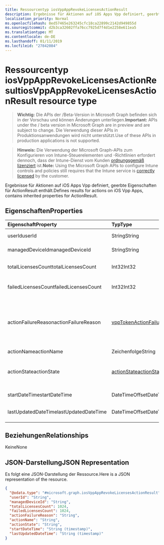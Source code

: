 ```yaml
---
title: Ressourcentyp iosVppAppRevokeLicensesActionResult
description: Ergebnisse für Aktionen auf iOS Apps Vpp definiert, geerbte Eigenschaften für ActionResult enthält.
localization_priority: Normal
ms.openlocfilehash: 8ed57465e263245cfc18ca22899c2142d949855d
ms.sourcegitcommit: d2b3ca32602ffa76cc7925d7f4d1e2258e611ea5
ms.translationtype: MT
ms.contentlocale: de-DE
ms.lasthandoff: 01/11/2019
ms.locfileid: "27842084"
---
```

# <a name="iosvppapprevokelicensesactionresult-resource-type"></a><span data-ttu-id="0c35f-103">Ressourcentyp iosVppAppRevokeLicensesActionResult</span><span class="sxs-lookup"><span data-stu-id="0c35f-103">iosVppAppRevokeLicensesActionResult resource type</span></span>

> <span data-ttu-id="0c35f-104">**Wichtig:** Die APIs der /Beta-Version in Microsoft Graph befinden sich in der Vorschau und können Änderungen unterliegen.</span><span class="sxs-lookup"><span data-stu-id="0c35f-104">**Important:** APIs under the / beta version in Microsoft Graph are in preview and are subject to change.</span></span> <span data-ttu-id="0c35f-105">Die Verwendung dieser APIs in Produktionsanwendungen wird nicht unterstützt.</span><span class="sxs-lookup"><span data-stu-id="0c35f-105">Use of these APIs in production applications is not supported.</span></span>

> <span data-ttu-id="0c35f-106">**Hinweis:** Die Verwendung der Microsoft Graph-APIs zum Konfigurieren von Intune-Steuerelementen und -Richtlinien erfordert dennoch, dass der Intune-Dienst vom Kunden [ordnungsgemäß lizenziert](https://go.microsoft.com/fwlink/?linkid=839381) ist.</span><span class="sxs-lookup"><span data-stu-id="0c35f-106">**Note:** Using the Microsoft Graph APIs to configure Intune controls and policies still requires that the Intune service is [correctly licensed](https://go.microsoft.com/fwlink/?linkid=839381) by the customer.</span></span>

<span data-ttu-id="0c35f-107">Ergebnisse für Aktionen auf iOS Apps Vpp definiert, geerbte Eigenschaften für ActionResult enthält.</span><span class="sxs-lookup"><span data-stu-id="0c35f-107">Defines results for actions on iOS Vpp Apps, contains inherited properties for ActionResult.</span></span>
## <a name="properties"></a><span data-ttu-id="0c35f-108">Eigenschaften</span><span class="sxs-lookup"><span data-stu-id="0c35f-108">Properties</span></span>
|<span data-ttu-id="0c35f-109">Eigenschaft</span><span class="sxs-lookup"><span data-stu-id="0c35f-109">Property</span></span>|<span data-ttu-id="0c35f-110">Typ</span><span class="sxs-lookup"><span data-stu-id="0c35f-110">Type</span></span>|<span data-ttu-id="0c35f-111">Beschreibung</span><span class="sxs-lookup"><span data-stu-id="0c35f-111">Description</span></span>|
|:---|:---|:---|
|<span data-ttu-id="0c35f-112">userId</span><span class="sxs-lookup"><span data-stu-id="0c35f-112">userId</span></span>|<span data-ttu-id="0c35f-113">String</span><span class="sxs-lookup"><span data-stu-id="0c35f-113">String</span></span>|<span data-ttu-id="0c35f-114">Benutzer-ID der Aktion zugeordnet.</span><span class="sxs-lookup"><span data-stu-id="0c35f-114">UserId associated with the action.</span></span>|
|<span data-ttu-id="0c35f-115">managedDeviceId</span><span class="sxs-lookup"><span data-stu-id="0c35f-115">managedDeviceId</span></span>|<span data-ttu-id="0c35f-116">String</span><span class="sxs-lookup"><span data-stu-id="0c35f-116">String</span></span>|<span data-ttu-id="0c35f-117">Geräte-ID der Aktion zugeordnet.</span><span class="sxs-lookup"><span data-stu-id="0c35f-117">DeviceId associated with the action.</span></span>|
|<span data-ttu-id="0c35f-118">totalLicensesCount</span><span class="sxs-lookup"><span data-stu-id="0c35f-118">totalLicensesCount</span></span>|<span data-ttu-id="0c35f-119">Int32</span><span class="sxs-lookup"><span data-stu-id="0c35f-119">Int32</span></span>|<span data-ttu-id="0c35f-120">Anzahl der Anzahl der Lizenzen, die für die Revoke versucht wurde.</span><span class="sxs-lookup"><span data-stu-id="0c35f-120">A count of the number of licenses for which revoke was attempted.</span></span>|
|<span data-ttu-id="0c35f-121">failedLicensesCount</span><span class="sxs-lookup"><span data-stu-id="0c35f-121">failedLicensesCount</span></span>|<span data-ttu-id="0c35f-122">Int32</span><span class="sxs-lookup"><span data-stu-id="0c35f-122">Int32</span></span>|<span data-ttu-id="0c35f-123">Anzahl der Anzahl von Lizenzen für welche Revoke ist fehlgeschlagen.</span><span class="sxs-lookup"><span data-stu-id="0c35f-123">A count of the number of licenses for which revoke failed.</span></span>|
|<span data-ttu-id="0c35f-124">actionFailureReason</span><span class="sxs-lookup"><span data-stu-id="0c35f-124">actionFailureReason</span></span>|[<span data-ttu-id="0c35f-125">vppTokenActionFailureReason</span><span class="sxs-lookup"><span data-stu-id="0c35f-125">vppTokenActionFailureReason</span></span>](../resources/intune-shared-vpptokenactionfailurereason.md)|<span data-ttu-id="0c35f-126">Der Grund für das Revoke Lizenzen-Aktion fehlschlagen.</span><span class="sxs-lookup"><span data-stu-id="0c35f-126">The reason for the revoke licenses action failure.</span></span> <span data-ttu-id="0c35f-127">Mögliche Werte sind: `none`, `appleFailure`, `internalError`, `expiredVppToken` und `expiredApplePushNotificationCertificate`.</span><span class="sxs-lookup"><span data-stu-id="0c35f-127">Possible values are: `none`, `appleFailure`, `internalError`, `expiredVppToken`, `expiredApplePushNotificationCertificate`.</span></span>|
|<span data-ttu-id="0c35f-128">actionName</span><span class="sxs-lookup"><span data-stu-id="0c35f-128">actionName</span></span>|<span data-ttu-id="0c35f-129">Zeichenfolge</span><span class="sxs-lookup"><span data-stu-id="0c35f-129">String</span></span>|<span data-ttu-id="0c35f-130">Name der Aktion</span><span class="sxs-lookup"><span data-stu-id="0c35f-130">Action name</span></span>|
|<span data-ttu-id="0c35f-131">actionState</span><span class="sxs-lookup"><span data-stu-id="0c35f-131">actionState</span></span>|[<span data-ttu-id="0c35f-132">actionState</span><span class="sxs-lookup"><span data-stu-id="0c35f-132">actionState</span></span>](../resources/intune-shared-actionstate.md)|<span data-ttu-id="0c35f-133">Status der Aktion.</span><span class="sxs-lookup"><span data-stu-id="0c35f-133">State of the action.</span></span> <span data-ttu-id="0c35f-134">Mögliche Werte sind: `none`, `pending`, `canceled`, `active`, `done`, `failed` und `notSupported`.</span><span class="sxs-lookup"><span data-stu-id="0c35f-134">Possible values are: `none`, `pending`, `canceled`, `active`, `done`, `failed`, `notSupported`.</span></span>|
|<span data-ttu-id="0c35f-135">startDateTime</span><span class="sxs-lookup"><span data-stu-id="0c35f-135">startDateTime</span></span>|<span data-ttu-id="0c35f-136">DateTimeOffset</span><span class="sxs-lookup"><span data-stu-id="0c35f-136">DateTimeOffset</span></span>|<span data-ttu-id="0c35f-137">Zeitpunkt der Einleitung der Aktion</span><span class="sxs-lookup"><span data-stu-id="0c35f-137">Time the action was initiated</span></span>|
|<span data-ttu-id="0c35f-138">lastUpdatedDateTime</span><span class="sxs-lookup"><span data-stu-id="0c35f-138">lastUpdatedDateTime</span></span>|<span data-ttu-id="0c35f-139">DateTimeOffset</span><span class="sxs-lookup"><span data-stu-id="0c35f-139">DateTimeOffset</span></span>|<span data-ttu-id="0c35f-140">Zeitpunkt der letzten Aktualisierung des Aktionszustands</span><span class="sxs-lookup"><span data-stu-id="0c35f-140">Time the action state was last updated</span></span>|

## <a name="relationships"></a><span data-ttu-id="0c35f-141">Beziehungen</span><span class="sxs-lookup"><span data-stu-id="0c35f-141">Relationships</span></span>
<span data-ttu-id="0c35f-142">Keine</span><span class="sxs-lookup"><span data-stu-id="0c35f-142">None</span></span>
## <a name="json-representation"></a><span data-ttu-id="0c35f-143">JSON-Darstellung</span><span class="sxs-lookup"><span data-stu-id="0c35f-143">JSON Representation</span></span>
<span data-ttu-id="0c35f-144">Es folgt eine JSON-Darstellung der Ressource.</span><span class="sxs-lookup"><span data-stu-id="0c35f-144">Here is a JSON representation of the resource.</span></span>
<!-- {
  "blockType": "resource",
  "@odata.type": "microsoft.graph.iosVppAppRevokeLicensesActionResult"
}
-->
``` json
{
  "@odata.type": "#microsoft.graph.iosVppAppRevokeLicensesActionResult",
  "userId": "String",
  "managedDeviceId": "String",
  "totalLicensesCount": 1024,
  "failedLicensesCount": 1024,
  "actionFailureReason": "String",
  "actionName": "String",
  "actionState": "String",
  "startDateTime": "String (timestamp)",
  "lastUpdatedDateTime": "String (timestamp)"
}
```






